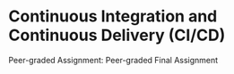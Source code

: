 # Continuous Integration and Continuous Delivery (CI/CD)
Peer-graded Assignment: Peer-graded Final Assignment
